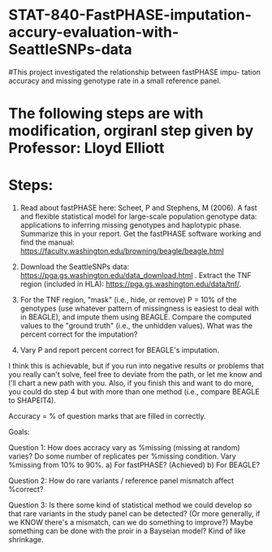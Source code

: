 # STAT-840-FastPHASE-imputation-accury-evaluation-with-SeattleSNPs-data

#This project investigated the relationship between fastPHASE impu- tation accuracy and missing genotype rate in a small reference panel.


# The following steps are with modification, orgiranl step given by Professor: Lloyd Elliott
# Steps:

1. Read about fastPHASE here: Scheet, P and Stephens, M (2006). A fast and flexible statistical model for large-scale population genotype data: applications to inferring missing genotypes and haplotypic phase. Summarize this in your report. Get the fastPHASE software working and find the manual: https://faculty.washington.edu/browning/beagle/beagle.html

2. Download the SeattleSNPs data: https://pga.gs.washington.edu/data_download.html . Extract the TNF region (included in HLA): https://pga.gs.washington.edu/data/tnf/.

3. For the TNF region, "mask" (i.e., hide, or remove) P = 10% of the genotypes (use whatever pattern of missingness is easiest to deal with in BEAGLE), and impute them using BEAGLE. Compare the computed values to the "ground truth" (i.e., the unhidden values). What was the percent correct for the imputation?

4. Vary P and report percent correct for BEAGLE's imputation.

I think this is achievable, but if you run into negative results or problems that you really can't solve, feel free to deviate from the path, or let me know and I'll chart a new path with you. Also, if you finish this and want to do more, you could do step 4 but with more than one method (i.e., compare BEAGLE to SHAPEIT4).

Accuracy = % of question marks that are filled in correctly.

Goals:

Question 1: How does accracy vary as %missing (missing at random) varies? Do some number of replicates per %missing condition. Vary %missing from 10% to 90%. a) For fastPHASE? (Achieved) b) For BEAGLE? 

Question 2: How do rare variants / reference panel mismatch affect %correct?

Question 3: Is there some kind of statistical method we could develop so that rare variants in the study panel can be detected? (Or more generally, if we KNOW there's a mismatch, can we do something to improve?) Maybe something can be done with the proir in a Bayseian model? Kind of like shrinkage.
